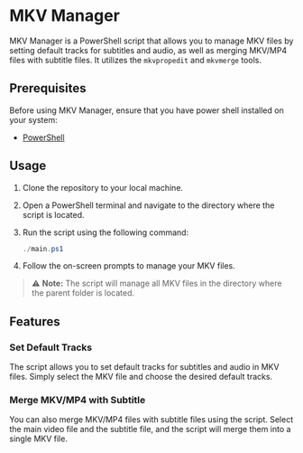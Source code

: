 # MKV Manager

MKV Manager is a PowerShell script that allows you to manage MKV files by setting default tracks for subtitles and audio, as well as merging MKV/MP4 files with subtitle files. It utilizes the `mkvpropedit` and `mkvmerge` tools.

## Prerequisites

Before using MKV Manager, ensure that you have power shell installed on your system:

- [PowerShell](https://docs.microsoft.com/en-us/powershell/scripting/install/installing-powershell?view=powershell-7.1)

## Usage

1. Clone the repository to your local machine.
2. Open a PowerShell terminal and navigate to the directory where the script is located.
3. Run the script using the following command:

   ```powershell
   ./main.ps1
   ```

4. Follow the on-screen prompts to manage your MKV files.
> :warning: **Note:** The script will manage all MKV files in the directory where the parent folder is located.

## Features

### Set Default Tracks

The script allows you to set default tracks for subtitles and audio in MKV files. Simply select the MKV file and choose the desired default tracks.

### Merge MKV/MP4 with Subtitle

You can also merge MKV/MP4 files with subtitle files using the script. Select the main video file and the subtitle file, and the script will merge them into a single MKV file.
